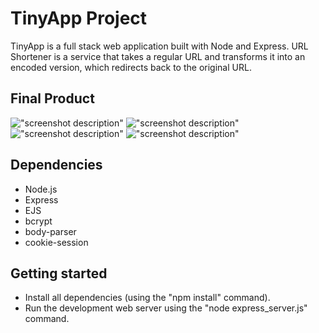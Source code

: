 # TinyApp Project

TinyApp is a full stack web application built with Node and Express. URL Shortener is a service that takes a regular URL and transforms it into an encoded version, which redirects back to the original URL.

## Final Product

!["screenshot description"](#)
!["screenshot description"](#)
!["screenshot description"](#)
!["screenshot description"](#)

## Dependencies

- Node.js
- Express
- EJS
- bcrypt
- body-parser
- cookie-session

## Getting started

- Install all dependencies (using the "npm install" command).
- Run the development web server using the "node express_server.js" command.
